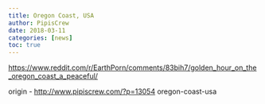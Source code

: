 ```yaml
---
title: Oregon Coast, USA
author: PipisCrew
date: 2018-03-11
categories: [news]
toc: true
---
```


https://www.reddit.com/r/EarthPorn/comments/83bih7/golden_hour_on_the_oregon_coast_a_peaceful/

origin - http://www.pipiscrew.com/?p=13054 oregon-coast-usa